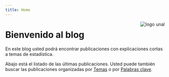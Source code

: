 ```yaml
---
title: Home
---
```


[<img src="https://fhernanb.github.io/docs/logo_unal_negro.png" style="max-width:25%;min-width:40px;float:right;" alt="logo unal" />](http://ciencias.medellin.unal.edu.co/escuelas/estadistica/)

# Bienvenido al blog

En este blog usted podrá encontrar publicaciones con explicaciones cortas a temas de estadística. 

Abajo está el listado de las últimas publicaciones. Usted puede también buscar las publicaciones organizadas por [Temas](/categories/) o por [Palabras clave](/tags/).
